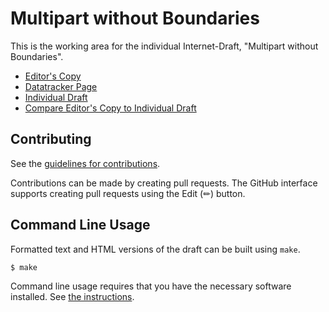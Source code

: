 # Multipart without Boundaries

This is the working area for the individual Internet-Draft, "Multipart without Boundaries".

* [Editor's Copy](https://CxRes.github.io/multipart-without-boundaries/#go.draft-gupta-mediaman-multipart-without-boundaries.html)
* [Datatracker Page](https://datatracker.ietf.org/doc/draft-gupta-mediaman-multipart-without-boundaries)
* [Individual Draft](https://datatracker.ietf.org/doc/html/draft-gupta-mediaman-multipart-without-boundaries)
* [Compare Editor's Copy to Individual Draft](https://CxRes.github.io/multipart-without-boundaries/#go.draft-gupta-mediaman-multipart-without-boundaries.diff)


## Contributing

See the
[guidelines for contributions](https://github.com/CxRes/multipart-without-boundaries/blob/main/CONTRIBUTING.md).

Contributions can be made by creating pull requests.
The GitHub interface supports creating pull requests using the Edit (✏) button.


## Command Line Usage

Formatted text and HTML versions of the draft can be built using `make`.

```sh
$ make
```

Command line usage requires that you have the necessary software installed.  See
[the instructions](https://github.com/martinthomson/i-d-template/blob/main/doc/SETUP.md).

